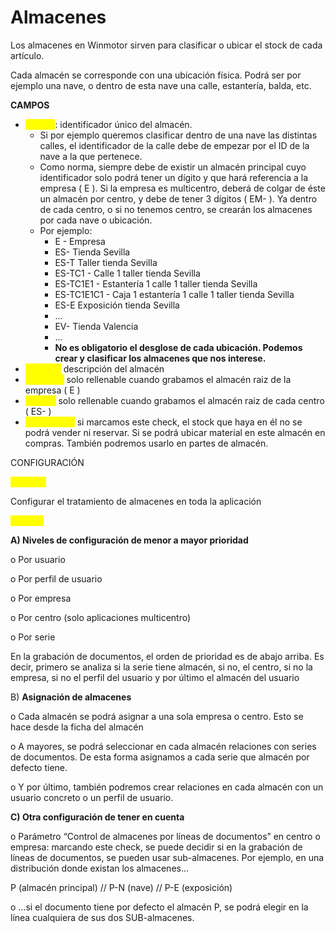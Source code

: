 # Almacenes

Los almacenes en Winmotor sirven para clasificar o ubicar el stock de cada artículo.

Cada almacén se corresponde con una ubicación física. Podrá ser por ejemplo una nave, o dentro de esta nave una calle, estantería, balda, etc.

**CAMPOS**

* <mark style="color:yellow;">Código</mark>: identificador único del almacén.
  * Si por ejemplo queremos clasificar dentro de una nave las distintas calles, el identificador de la calle debe de empezar por el ID de la nave a la que pertenece.&#x20;
  * Como norma, siempre debe de existir un almacén principal cuyo identificador solo podrá tener un dígito y que hará referencia a la empresa ( E ). Si la empresa es multicentro, deberá de colgar de éste un almacén por centro, y debe de tener 3 dígitos ( EM- ). Ya dentro de cada centro, o si no tenemos centro, se crearán los almacenes por cada nave o ubicación.&#x20;
  * Por ejemplo:
    * E - Empresa
    * ES- Tienda Sevilla
    * ES-T Taller tienda Sevilla
    * ES-TC1 - Calle 1 taller tienda Sevilla
    * ES-TC1E1 - Estantería 1 calle 1 taller tienda Sevilla
    * ES-TC1E1C1 - Caja 1 estantería 1 calle 1 taller tienda Sevilla
    * ES-E Exposición tienda Sevilla
    * ...
    * EV- Tienda Valencia
    * ...
    * **No es obligatorio el desglose de cada ubicación. Podemos crear y clasificar los almacenes que nos interese.**
* <mark style="color:yellow;">Nombre:</mark> descripción del almacén
* <mark style="color:yellow;">Empresa:</mark> solo rellenable cuando grabamos el almacén raiz de la empresa ( E )
* <mark style="color:yellow;">Centro:</mark> solo rellenable cuando grabamos el almacén raiz de cada centro ( ES- )
* <mark style="color:yellow;">Restringido:</mark> si marcamos este check, el stock que haya en él no se podrá vender ni reservar. Si se podrá ubicar material en este almacén en compras. También podremos usarlo en partes de almacén.

CONFIGURACIÓN

<mark style="color:yellow;">**Objetivo**</mark>

Configurar el tratamiento de almacenes en toda la aplicación

<mark style="color:yellow;">**Gestión**</mark>

**A) Niveles de configuración de menor a mayor prioridad**

o Por usuario

o Por perfil de usuario

o Por empresa

o Por centro (solo aplicaciones multicentro)

o Por serie

En la grabación de documentos, el orden de prioridad es de abajo arriba. Es decir, primero se analiza si la serie tiene almacén, si no, el centro, si no la empresa, si no el perfil del usuario y por último el almacén del usuario

B) **Asignación de almacenes**

o Cada almacén se podrá asignar a una sola empresa o centro. Esto se hace desde la ficha del almacén

o A mayores, se podrá seleccionar en cada almacén relaciones con series de documentos. De esta forma asignamos a cada serie que almacén por defecto tiene.

o Y por último, también podremos crear relaciones en cada almacén con un usuario concreto o un perfil de usuario.

**C) Otra configuración de tener en cuenta**

o Parámetro “Control de almacenes por líneas de documentos” en centro o empresa: marcando este check, se puede decidir si en la grabación de líneas de documentos, se pueden usar sub-almacenes. Por ejemplo, en una distribución donde existan los almacenes…

P (almacén principal) // P-N (nave) // P-E (exposición)

o …si el documento tiene por defecto el almacén P, se podrá elegir en la línea cualquiera de sus dos SUB-almacenes.
